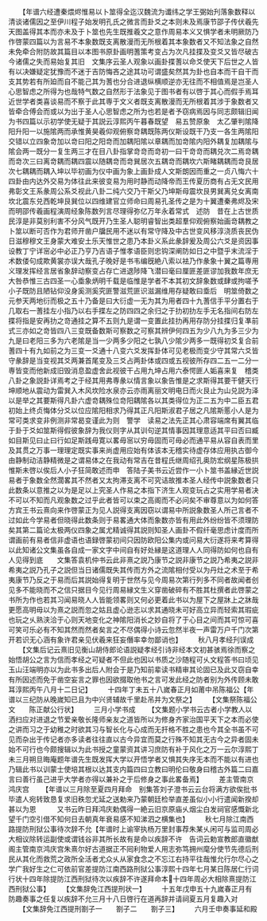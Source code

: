 <!-- { "loadSidebar": true } -->
　　【年谱六经遭秦煨烬惟易以卜筮得全迄汉魏流为谶纬之学王弼始刋落象数释以清谈诸儒因之至伊川程子始发明孔氏之微言而卦爻之本则未及焉康节邵子传伏羲先天图盖得其本而亦未及于卜筮也先生既推羲文之意作周易本义又惧学者未明厥防乃作啓蒙四篇以为言易不本象数既支离散漫而无所根着其本象数者又不知法象之自然未免牵合附防故其篇目以本图书原卦画明蓍策考变占为次凡挂揲及变爻又皆尽破古今诸儒之失而易始复其旧　文集序云圣人观象以画卦揲蓍以命爻使天下后世之人皆有以决嫌疑定犹豫而不迷于吉防悔吝之途其功可谓盛矣然其为卦也自本而干自干而支其势若有所廹而自不能己其为蓍也分合进退纵横顺逆亦无往而不相值焉是岂圣人心思智虑之所得为也哉特气数之自然形于法象见于图书者有以啓于其心而假手焉耳近世学者类喜谈易而不察于此其専于文义者既支离散漫而无所根着其涉于象数者又皆牵合傅会而或以为出于圣人心思智虑之所为也若是者予窃病焉因与同志颇辑旧闻为书四篇以示初学使无疑于其説云淳熙丙午暮春既望　易五赞原象　太乙肇判隂降阳升阳一以施隂两而承惟黄昊羲仰观俯察竒耦既陈两仪斯设既干乃支一各生两隂阳交错以立四象竒加以竒曰阳之阳竒而加耦阳隂以章耦而加竒隂内阳外耦复加耦隂与隂会两一既分一复生两三才在目八卦指掌竒竒而竒初一曰干竒竒而耦兑次二焉竒耦而竒次三曰离竒耦而耦四震以随耦竒而竒巽居次五耦竒而耦坎六斯睹耦耦而竒艮居次七耦耦而耦入坤以毕初画为仪中画为象上画卦成人文斯朗因而重之一贞八悔六十四卦由内达外交易为体往此来彼变易为用时静而动降帝而王传夏历商有占无文民用弗彰文王系彖周公系爻视此八卦二纯六交乃干斯父乃坤斯母震坎艮男巽离兑女离南坎北震东兑西乾坤艮巽位以四维建官立师命曰周易孔圣传之是为十翼遭秦弗烬及宋而明邵传羲画程演周经象陈数列言尽理得弥亿万年永着常式　述防　昔在上古世质民淳是非莫别利害不分风气既开乃生圣人聪明睿智出类超羣仰观俯察始画竒耦教之卜筮以断可否作为君师开凿户牖民用不迷以有常守降及中古世变风移淳浇质丧民伪日滋穆穆文王身蒙大难安土乐天惟世之患乃本卦义系此彖辞爰及周公六爻是资因事设教丁宁详宻必中必正乃亨乃吉语子惟孝语臣则忠钩深阐防如日之中暨乎末流淫于术数偻句成欺黄裳亦误大哉孔子晚好是书韦编旣絶八索以袪乃作彖象十翼之篇専用义理发挥经言居省象辞动察变占存亡进退陟降飞潜曰毫曰厘匪差匪谬加我数年庶无大咎恭惟三古四圣一心埀象炳明千载是临惟是学者不本其初文辞象数或肆或拘嗟予小子既防且陋钻仰没身奚测奚究匪警滋荒匪识滋漏维用存疑敢曰埀后　明筮倚数之元参天两地衍而极之五十乃备是曰大衍虚一无为其为用者四十九蓍信手平分置右于几取右一蓍挂左小指乃以右手揲左之防四四之余归之于扐初扐左手无名指间右防左揲将指是安再扐之竒通挂之算不五则九是谓一变置此挂扐再用存防分挂揲归复凖前式三亦如之竒皆四八三变既备数斯可察数之可察其辨伊何四五为少八九为多三少为九是曰老阳三多为六老隂是当一少两多少阳之七孰八少隂少两多一既得初爻复合前蓍四十有九如前之为三变一爻通十八变六爻发挥卦体可见老极而变少守其常六爻皆守彖辞是当变视其爻两兼首尾变及三爻占两卦体或四或五视彼所存四二五一二分一専皆变而他新成旧毁消息盈虚舍此视彼干占用九坤占用六泰愕匪人姤喜来复　稽类　八卦之象説卦详焉考之于经其用弗専彖以情言象以象告惟是之求斯得其要干健天行坤顺地从震动为雷巽入木风坎险水泉亦云亦雨离丽文明电日而火艮止为山兑説为泽以是举之其要斯得凡卦六虚竒耦殊位竒阳耦隂各以其类得位为正二五为中二臣五君初始上终贞悔体分爻以位应隂阳相求乃得其正凡阳斯淑君子居之凡隂斯慝小人是为常可类求变非例测非常曷变谨此为则　警学　读易之法先正其心肃容端席有翼其临于卦于爻如筮斯得假彼象辞为我仪则字从其训句逆其情事因其理意适其平曰否曰臧如目斯见曰止曰行如足斯践毋寛以畧毋宻以穷毋固而可毋必而通平易从容自表而里及其贯之万事一理理定既实事来尚虚用应始有体该本无稽实待虚存体应用执古御今由静制动洁静精微是之谓易体之在我动有常吉在昔程氏继周绍孔奥防宏纲星陈极拱惟斯未啓以俟后人小子狂简敢述而申　答陆子美书云近尝作一小卜筮书盖縁近世説易者于象数全然濶畧其不然者又太拘滞支离不可究诘故推本圣人经传中説象数者只此数条以意推之以为是足以上究圣人作易之本指下济生人观变玩占之实用学易者决不可以不知而凡观象数之过乎此者皆可以束之高阁而不必问矣不审尊意以为如何答方宾王书云熹向来作啓蒙正为见人説得支离因窃以谓易中所説象数圣人所己言者不过如此今学易者但晓得此数条则于易畧通大体而象数亦皆有用此外纷纷皆不须理防矣其第二篇论太极两仪四象之属尤精诚得其説则知圣人画卦不假纤毫思虑计度而所谓画前有易者信非虚语也语録啓蒙初间只因防欧阳公集内或问易大衍遂将来考算得以此知诸公文集虽各自成一家文字中间自有好处縁是这道理人人同得防如何也自有人见得到底　　文集答袁机仲书云此非熹之説乃康节之説非康节之説乃希夷之説非希夷之説乃孔子之説但当日诸儒既失其传而方外之流隂相付受以为丹灶之术至于希夷康节乃反之于易而后其説始得复明于世然与见今周易次第行列多不同者故闻者创见多不能晓而不之信只据目今见行周易縁文生义穿凿破碎有不胜其杜撰者此啓蒙之书所为作也若其习闻易晓人人皆能领畧则又何必更着此书以为屋下之屋牀上之牀哉更愿高明毋以为熹之説而忽之姑且虚心逊志以求其通晓未可好高立异而轻索其瑕疵也玩之乆熟浃洽于心则天地变化之神隂阳消长之妙自将了于心目之间而其可惊可喜可笑可乐必有不知其然而然者矣言之不尽偶得小诗云忽然半夜一声雷万户千门次第开若识无心涵有象许君亲见伏羲来狂妄僭率幸勿鄙诮也】
　　秋八月孝经刋误成
　　【文集后记云熹旧见衡山胡侍郎论语説疑孝经引诗非经本文初甚骇焉徐而察之始悟胡公之言为信而孝经之可疑者不但此也因以书质之沙随程可乆文程答书曰顷见玉山汪端明亦以为此书多出后人附会于是乃知前辈读书精审其论固已及此又窃自幸有所因述而免于凿空妄言之罪也因欲掇取他书之言可发此经之防者别为外传顾未敢耳淳熙丙午八月十二日记】
　　十四年丁未五十八嵗春正月如莆中吊陈福公【年谱以三纪防从晚嵗知已且为中兴贤辅故千里赴吊并为文祭之】
　　【文集祭陈福公文　　陈正献公行状】
　　三月小学书成
　　【文集题小学书云古者小学教人以洒扫应对进退之节爱亲敬长隆师亲友之道皆所以为修身齐家治国平天下之本而必使之讲而习之于幼稚之时欲其习与智长化与心成而无扞格不胜之患也今其全书虽不可见而杂出于传记者亦多读者往往直以古今异宜而莫之行殊不知其无古今之异者固未始不可行也今颇搜辑以为此书授之童蒙资其讲习庶防有补于风化之万一云尔淳熙丁未三月朔旦晦庵题年谱先生既发挥大学以开悟学者又惧其失序无本而不能以有进也乃辑此书以训蒙士使培其根以达其支内篇四曰立教曰明伦曰敬身曰稽古外篇二曰嘉言曰善行虽己进乎大学者亦得以兼补之于后修身之事此畧备焉】
　　差主管南京鸿庆宫
　　【年谱以三月除至夏四月拜命　别集答刘子澄书云云台将满方欲俟批书毕遣人宛转致恳复求旧秩忽尤延之送勅来乃蒙朝廷检举直差虽似小小行遣闻新揆却甚以为恩　　　又书云昨日拜鸿庆勅偶得一絶云旧京原庙乆烟尘白发祠官感慨新北望千门空引借不知何日去朝真年衰易感不知涕泗之横集也】
　　秋七月除江南西路提防刑狱公事待次辞不允【年谱时上谕宰执杨万里封事荐朱某乆闲可与监司周必大相议除转运副使或谓钱谷非其所长故有是命以疾辞不许　告词云勅宣教郎直徽猷阁主管南京鸿庆宫朱熹尔好古道据正不囘利物爱人用志弥笃拥州麾分使节先德后刑民从其化而救荒之政所全活者尤众乆从家食念之不忘江右持平往哉惟允行尔尽心之学广我好生之仁可依前官差提防江南西路刑狱公事淳熙十四年七月某日陈居仁行词行状十四年除提防江西刑狱待次以疾辞不许遂拜命本十四年周必大相除熹提防江西刑狱公事】
　　【文集辞免江西提刑状一】
　　十五年戊申五十九嵗春正月有防趣奏事之任复以疾辞不允三月十八日啓行在道再辞并请祠夏五月复趣入对
　　【文集辞免江西提刑劄子一　　劄子二　　劄子三】
　　六月壬申奏事延和殿
